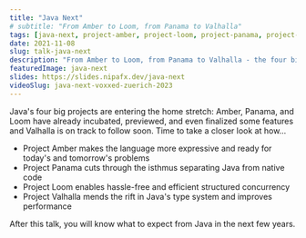 ```yaml
---
title: "Java Next"
# subtitle: "From Amber to Loom, from Panama to Valhalla"
tags: [java-next, project-amber, project-loom, project-panama, project-valhalla]
date: 2021-11-08
slug: talk-java-next
description: "From Amber to Loom, from Panama to Valhalla - the four big projects are entering the home stretch. Time to take a closer look at how they will improve Java."
featuredImage: java-next
slides: https://slides.nipafx.dev/java-next
videoSlug: java-next-voxxed-zuerich-2023
---
```


Java's four big projects are entering the home stretch:
Amber, Panama, and Loom have already incubated, previewed, and even finalized some features and Valhalla is on track to follow soon.
Time to take a closer look at how...

* Project Amber makes the language more expressive and ready for today's and tomorrow's problems
* Project Panama cuts through the isthmus separating Java from native code
* Project Loom enables hassle-free and efficient structured concurrency
* Project Valhalla mends the rift in Java's type system and improves performance

After this talk, you will know what to expect from Java in the next few years.

<!--
Javas vier große Projekte sind auf die Zielgerade eingebogen:
Amber, Panama und Loom haben ihre Kern-Features bereit inkubiert, gepreviewt oder sogar finalisiert und Valhalla ist nicht weit davon entfernt.
Es wird also Zeit, sich genauer anzugucken wie...

* Project Amber Java ausdrucksstärker macht und auf die Probleme von heute und morgen anpasst
* Project Panama den Isthmus durchschneidet, der Java von nativem Code trennt
* Project Loom mühelose, effiziente und struktuierte Concurrency erlaubt
* Project Valhalla die Spaltung in Javas Typsystem heilt und Performance verbessert

Nach diesem Vortrag weißt wie Java sich in den kommenden Jahren weiterentwickeln wird.
-->
